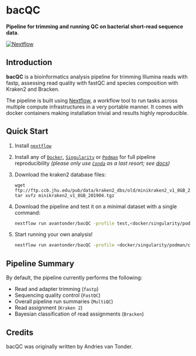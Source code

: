 # bacQC

**Pipeline for trimming and running QC on bacterial short-read sequence data**.

[![Nextflow](https://img.shields.io/badge/nextflow-%E2%89%A520.04.0-brightgreen.svg)](https://www.nextflow.io/)

## Introduction

<!-- TODO nf-core: Write a 1-2 sentence summary of what data the pipeline is for and what it does -->
**bacQC** is a bioinformatics analysis pipeline for trimming Illumina reads with fastp, assessing read quality with fastQC
and species composition with Kraken2 and Bracken.

The pipeline is built using [Nextflow](https://www.nextflow.io), a workflow tool to run tasks across multiple compute infrastructures in a very portable manner. It comes with docker containers making installation trivial and results highly reproducible.

## Quick Start

1. Install [`nextflow`](https://nf-co.re/usage/installation)

2. Install any of [`Docker`](https://docs.docker.com/engine/installation/), [`Singularity`](https://www.sylabs.io/guides/3.0/user-guide/) or [`Podman`](https://podman.io/) for full pipeline reproducibility _(please only use [`Conda`](https://conda.io/miniconda.html) as a last resort; see [docs](https://nf-co.re/usage/configuration#basic-configuration-profiles))_

3. Download the kraken2 database files:
	
	```
	wget ftp://ftp.ccb.jhu.edu/pub/data/kraken2_dbs/old/minikraken2_v1_8GB_201904.tgz
	tar xvfz minikraken2_v1_8GB_201904.tgz
	``` 

4. Download the pipeline and test it on a minimal dataset with a single command:

    ```bash
    nextflow run avantonder/bacQC -profile test,<docker/singularity/podman/conda/institute> --kraken2db minikraken2_v1_8GB ----brackendb minikraken2_v1_8GB/database100mers.kmer_distrib
    ```

5. Start running your own analysis!

    ```bash
    nextflow run avantonder/bacQC -profile <docker/singularity/podman/conda/institute> --input samplesheet.csv --kraken2db minikraken2_v1_8GB --brackendb minikraken2_v1_8GB/database100mers.kmer_distrib
    ```

## Pipeline Summary

By default, the pipeline currently performs the following:

* Read and adapter trimming (`fastp`)
* Sequencing quality control (`FastQC`)
* Overall pipeline run summaries (`MultiQC`)
* Read assignment (`Kraken 2`)
* Bayesian classification of read assignments (`Bracken`)

## Credits

bacQC was originally written by Andries van Tonder.
